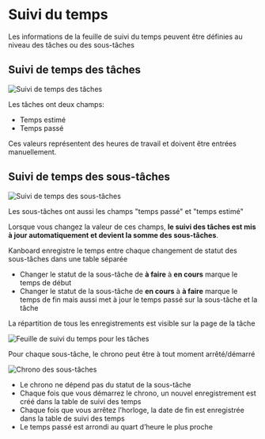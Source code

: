 Suivi du temps
=============

Les informations de la feuille de suivi du temps peuvent être définies au niveau des tâches ou des sous-tâches 

Suivi de temps des tâches 
------------------

![Suivi de temps des tâches ](http://kanboard.net/screenshots/documentation/task-time-tracking.png)

Les tâches ont deux champs:
    
- Temps estimé
- Temps passé

Ces valeurs représentent des heures de travail et doivent être entrées manuellement.


Suivi de temps des sous-tâches
---------------------

![Suivi de temps des sous-tâches](http://kanboard.net/screenshots/documentation/subtask-time-tracking.png)

Les sous-tâches ont aussi les champs "temps passé" et "temps estimé"

Lorsque vous changez la valeur de ces champs, **le suivi des tâches est mis à jour automatiquement et devient la somme des sous-tâches**.

Kanboard enregistre le temps entre chaque changement de statut des sous-tâches dans une table séparée

- Changer le statut de la sous-tâche de **à faire** à **en cours** marque le temps de début
- Changer le statut de la sous-tâche de **en cours** à **à faire** marque le temps de fin mais aussi met à jour le temps passé sur la sous-tâche et la tâche

La répartition de tous les enregistrements est visible sur la page de la tâche

![Feuille de suivi du temps pour les tâches](http://kanboard.net/screenshots/documentation/task-timesheet.png)

Pour chaque sous-tâche, le chrono peut être à tout moment arrêté/démarré

![Chrono des sous-tâches](http://kanboard.net/screenshots/documentation/subtask-timer.png)

- Le chrono ne dépend pas du statut de la sous-tâche
- Chaque fois que vous démarrez le chrono, un nouvel enregistrement est créé dans la table de suivi des temps
- Chaque fois que vous arrêtez l'horloge, la date de fin est enregistrée dans la table de suivi des temps
- Le temps passé est arrondi au quart d’heure le plus proche
